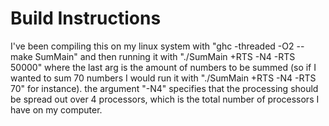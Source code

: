 # Build Instructions
I've been compiling this on my linux system with "ghc -threaded -O2 --make SumMain" and then running it with "./SumMain +RTS -N4 -RTS 50000" where the last arg is the amount of numbers to be summed (so if I wanted to sum 70 numbers I would run it with "./SumMain +RTS -N4 -RTS 70" for instance). the argument "-N4" specifies that the processing should be spread out over 4 processors, which is the total number of processors I have on my computer.